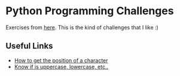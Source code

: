 # Python Programming Challenges

Exercises from [here](https://pythonprinciples.com/challenges/).
This is the kind of challenges that I like :)

## Useful Links

- [How to get the position of a character](https://stackoverflow.com/questions/2294493/how-to-get-the-position-of-a-character-in-python)
- [Know if is uppercase, lowercase, etc..](https://www.geeksforgeeks.org/isupper-islower-lower-upper-python-applications)
